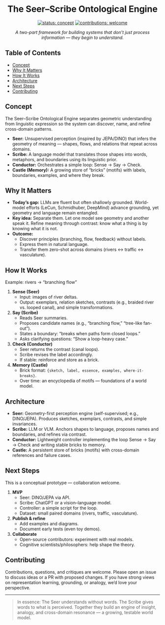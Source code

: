 <div align="center">

# The Seer–Scribe Ontological Engine

[![status: concept](https://img.shields.io/badge/status-concept-blueviolet)](#)
[![contributions: welcome](https://img.shields.io/badge/contributions-welcome-brightgreen)](#contributing)

<em>A two-part framework for building systems that don’t just process information — they begin to understand.</em>

</div>

## Table of Contents

- [Concept](#concept)
- [Why It Matters](#why-it-matters)
- [How It Works](#how-it-works)
- [Architecture](#architecture)
- [Next Steps](#next-steps)
- [Contributing](#contributing)

## Concept

The Seer–Scribe Ontological Engine separates geometric understanding from linguistic expression so the system can discover, name, and refine cross-domain patterns.

- **Seer:** Unsupervised perception (inspired by JEPA/DINO) that infers the geometry of meaning — shapes, flows, and relations that repeat across domains.
- **Scribe:** A language model that translates those shapes into words, metaphors, and boundaries using its linguistic prior.
- **Conductor:** Orchestrates a simple loop: Sense → Say → Check.
- **Castle (Memory):** A growing store of “bricks” (motifs) with labels, boundaries, examples, and where they break.

## Why It Matters

- **Today’s gap:** LLMs are fluent but often shallowly grounded. World-model efforts (LeCun, Schmidhuber, DeepMind) advance grounding, yet geometry and language remain entangled.
- **Key idea:** Separate them. Let one model see geometry and another speak it. Refine meaning through contrast: know what a thing is by knowing what it is not.
- **Outcome:**
  - Discover principles (branching, flow, feedback) without labels.
  - Express them in natural language.
  - Transfer them zero-shot across domains (rivers ↔ traffic ↔ vasculature).

## How It Works

Example: rivers → “branching flow”

1. **Sense (Seer)**
   - Input: images of river deltas.
   - Output: exemplars, relation sketches, contrasts (e.g., braided river vs. looped canal), and simple transformations.
2. **Say (Scribe)**
   - Reads Seer summaries.
   - Proposes candidate names (e.g., “branching flow,” “tree-like fan-out”).
   - States a boundary: “breaks when paths form closed loops.”
   - Asks clarifying questions: “Show a loop-heavy case.”
3. **Check (Conductor)**
   - Seer returns the contrast (canal loops).
   - Scribe revises the label accordingly.
   - If stable: reinforce and store as a brick.
4. **Memory (Castle)**
   - Brick format: `{sketch, label, essence, examples, where-it-breaks}`.
   - Over time: an encyclopedia of motifs — foundations of a world model.

## Architecture

- **Seer:** Geometry-first perception engine (self-supervised; e.g., DINO/JEPA). Produces sketches, exemplars, contrasts, and simple invariances.
- **Scribe:** LLM or VLM. Anchors shapes to language, proposes names and boundaries, and refines via contrast.
- **Conductor:** Lightweight controller implementing the loop Sense → Say → Check and writing stable bricks to memory.
- **Castle:** A persistent store of bricks (motifs) with cross-domain references and failure cases.

## Next Steps

This is a conceptual prototype — collaboration welcome.

1. **MVP**
   - Seer: DINO/JEPA via API.
   - Scribe: ChatGPT or a vision–language model.
   - Controller: a simple script for the loop.
   - Dataset: small paired domains (rivers, traffic, vasculature).
2. **Publish & refine**
   - Add examples and diagrams.
   - Document early tests (even toy demos).
3. **Collaborate**
   - Open-source contributors: experiment with real models.
   - Cognitive scientists/philosophers: help shape the theory.

## Contributing

Contributions, questions, and critiques are welcome. Please open an issue to discuss ideas or a PR with proposed changes. If you have strong views on representation learning, grounding, or analogy, we’d love your perspective.

---

> In essence: The Seer understands without words. The Scribe gives words to what is perceived. Together they build an engine of insight, analogy, and cross-domain resonance — a growing, testable world model.

